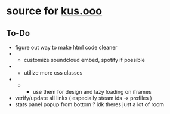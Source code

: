 # source for [kus.ooo](https://kus.ooo)   
## To-Do
* figure out way to make html code cleaner
* * customize soundcloud embed, spotify if possible
* * utilize more css classes
* * * use them for design and lazy loading on iframes
* verify/update all links ( especially steam ids -> profiles )
* stats panel popup from bottom ? idk theres just a lot of room